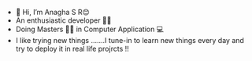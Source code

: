 - 👋 Hi, I’m Anagha S R😊
-  An enthusiastic developer 👩‍💻
-  Doing Masters 👨‍🎓 in Computer Application 💻
-  I like trying new things .......I tune-in to learn new things every day and try to deploy it in real life projrcts !!

<!---
MoLuTtY/MoLuTtY is a ✨ special ✨ repository because its `README.md` (this file) appears on your GitHub profile.
You can click the Preview link to take a look at your changes.
--->
